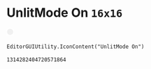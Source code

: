 # UnlitMode On `16x16`
<img src="/img/UnlitMode%20On.png" width=16 height=16>

``` CSharp
EditorGUIUtility.IconContent("UnlitMode On")
```
```
1314282404720571864
```
